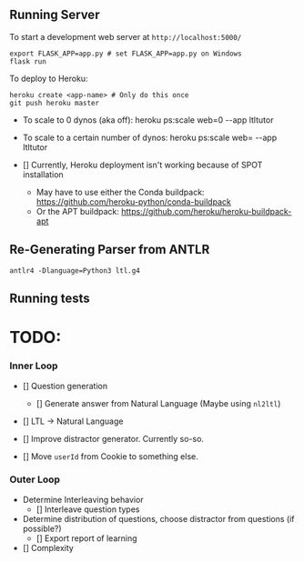 
## Running Server

To start a development web server at `http://localhost:5000/`
```
export FLASK_APP=app.py # set FLASK_APP=app.py on Windows
flask run
```

To deploy to Heroku:

```
heroku create <app-name> # Only do this once
git push heroku master
```

- To scale to 0 dynos (aka off): heroku ps:scale web=0 --app ltltutor
- To scale to a certain number of dynos: heroku ps:scale web=<n> --app ltltutor

- [] Currently, Heroku deployment isn't working because of SPOT installation
  - May have to use either the Conda buildpack: https://github.com/heroku-python/conda-buildpack
  - Or the APT buildpack: https://github.com/heroku/heroku-buildpack-apt


## Re-Generating Parser from ANTLR
```
antlr4 -Dlanguage=Python3 ltl.g4
```

## Running tests






# TODO:


### Inner Loop
- [] Question generation
    - [] Generate answer from Natural Language (Maybe using `nl2ltl`)
- [] LTL -> Natural Language

- [] Improve distractor generator. Currently so-so.
- [] Move `userId` from Cookie to something else.

### Outer Loop


- Determine Interleaving behavior
   - [] Interleave question types
- Determine distribution of questions, choose distractor from questions (if possible?)
  - [] Export report of learning
- [] Complexity